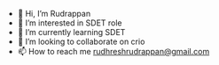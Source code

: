 - 👋 Hi, I’m Rudrappan
- 👀 I’m interested in SDET role
- 🌱 I’m currently learning SDET
- 💞️ I’m looking to collaborate on crio
- 📫 How to reach me rudhreshrudrappan@gmail.com

<!---
RudrappanFromCrio/RudrappanFromCrio is a ✨ special ✨ repository because its `README.md` (this file) appears on your GitHub profile.
You can click the Preview link to take a look at your changes.
--->
